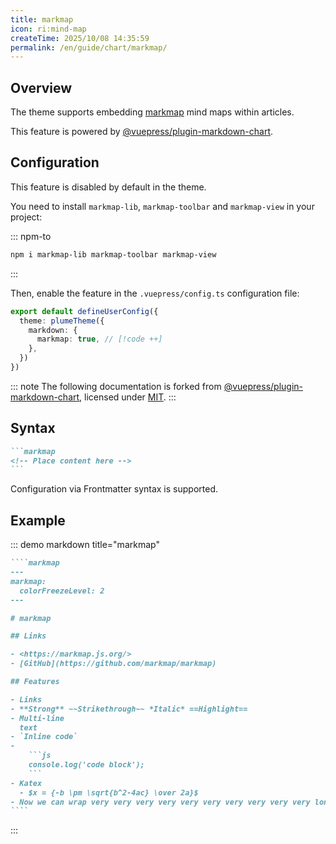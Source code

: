 ```yaml
---
title: markmap
icon: ri:mind-map
createTime: 2025/10/08 14:35:59
permalink: /en/guide/chart/markmap/
---
```


## Overview

The theme supports embedding [markmap](https://markmap.js.org/) mind maps within articles.

This feature is powered by [@vuepress/plugin-markdown-chart](https://ecosystem.vuejs.press/plugins/markdown/markdown-chart/).

## Configuration

This feature is disabled by default in the theme.

You need to install `markmap-lib`, `markmap-toolbar` and `markmap-view` in your project:

::: npm-to

```sh
npm i markmap-lib markmap-toolbar markmap-view
```

:::

Then, enable the feature in the `.vuepress/config.ts` configuration file:

```ts title=".vuepress/config.ts"
export default defineUserConfig({
  theme: plumeTheme({
    markdown: {
      markmap: true, // [!code ++]
    },
  })
})
```

::: note
The following documentation is forked from [@vuepress/plugin-markdown-chart](https://ecosystem.vuejs.press/plugins/markdown/markdown-chart/markmap.html),
licensed under [MIT](https://github.com/vuepress/ecosystem/blob/main/LICENSE).
:::

## Syntax

````md
```markmap
<!-- Place content here -->
```
````

Configuration via Frontmatter syntax is supported.

## Example

::: demo markdown title="markmap"

`````md
````markmap
---
markmap:
  colorFreezeLevel: 2
---

# markmap

## Links

- <https://markmap.js.org/>
- [GitHub](https://github.com/markmap/markmap)

## Features

- Links
- **Strong** ~~Strikethrough~~ *Italic* ==Highlight==
- Multi-line
  text
- `Inline code`
-
    ```js
    console.log('code block');
    ```
- Katex
  - $x = {-b \pm \sqrt{b^2-4ac} \over 2a}$
- Now we can wrap very very very very very very very very very very long text automatically with `maxWidth` option
````
`````

:::

